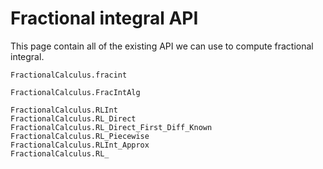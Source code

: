 # Fractional integral API

This page contain all of the existing API we can use to compute fractional integral.

```@docs
FractionalCalculus.fracint
```

```@docs
FractionalCalculus.FracIntAlg
```

```@docs
FractionalCalculus.RLInt
FractionalCalculus.RL_Direct
FractionalCalculus.RL_Direct_First_Diff_Known
FractionalCalculus.RL_Piecewise
FractionalCalculus.RLInt_Approx
FractionalCalculus.RL_
```

